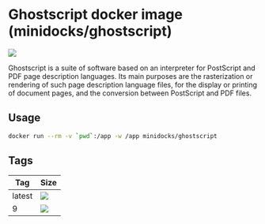 Ghostscript docker image (minidocks/ghostscript)
================================================

![](https://upload.wikimedia.org/wikipedia/commons/thumb/d/dc/Ghostscript.svg/100px-Ghostscript.svg.png)

Ghostscript is a suite of software based on an interpreter for PostScript and PDF page description languages.
Its main purposes are the rasterization or rendering of such page description language files, for the display or
printing of document pages, and the conversion between PostScript and PDF files.

Usage
-----

```bash
docker run --rm -v `pwd`:/app -w /app minidocks/ghostscript 
```

Tags
----

 Tag    | Size
 ---    | ----
 latest | [![](https://images.microbadger.com/badges/image/minidocks/ghostscript.svg)](https://microbadger.com/images/minidocks/ghostscript)
 9      | [![](https://images.microbadger.com/badges/image/minidocks/ghostscript:9.svg)](https://microbadger.com/images/minidocks/ghostscript:9)
